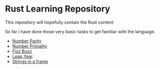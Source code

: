 # Rust Learning Repository

This repository will hopefully contain the Rust content

So far I have done those very basic tasks to get familiar with the language.

- [Number Parity](./src/1.number_parity.rs)
- [Number Primality](./src/2.primality.rs)
- [Fizz Buzz](./src/3.fizzbuzz.rs)
- [Leap Year](./src/4.leap_year.rs)
- [Strings in a frame](./src/5.print_in_a_frame.rs)
